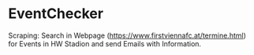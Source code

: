 # EventChecker
Scraping: Search in Webpage (https://www.firstviennafc.at/termine.html) for Events in HW Stadion and send Emails with Information.
